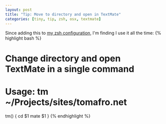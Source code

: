 ```yaml
---
layout: post
title: "Tip: Move to directory and open in TextMate"
categories: [tiny, tip, zsh, osx, textmate]
---
```

Since adding this to [my zsh configuration](http://github.com/tomafro/dotfiles/tree/master/zsh), I'm finding I use it all the time:
{% highlight bash %}
# Change directory and open TextMate in a single command
# Usage: tm ~/Projects/sites/tomafro.net

tm() {
  cd $1
  mate $1
}
{% endhighlight %}
